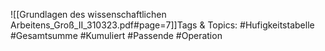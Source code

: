 
![[Grundlagen des wissenschaftlichen Arbeitens_Groß_II_310323.pdf#page=7]]Tags & Topics:
   #Hufigkeitstabelle
   #Gesamtsumme
   #Kumuliert
   #Passende
   #Operation